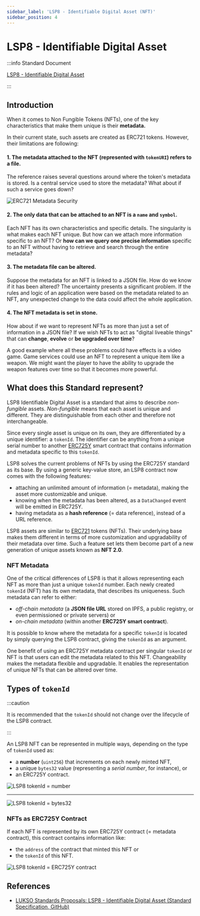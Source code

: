 ```yaml
---
sidebar_label: 'LSP8 - Identifiable Digital Asset (NFT)'
sidebar_position: 4
---
```


# LSP8 - Identifiable Digital Asset

:::info Standard Document

[LSP8 - Identifiable Digital Asset](https://github.com/lukso-network/LIPs/blob/main/LSPs/LSP-8-IdentifiableDigitalAsset.md)

:::

## Introduction

When it comes to Non Fungible Tokens (NFTs), one of the key characteristics that make them unique is their **metadata.**

In their current state, such assets are created as ERC721 tokens. However, their limitations are following:

#### 1. The metadata attached to the NFT (represented with `tokenURI`) refers to a file.

The reference raises several questions around where the token's metadata is stored. Is a central service used to store the metadata? What about if such a service goes down?

![ERC721 Metadata Security](/img/erc721-metadata-security.png)

#### 2. The only data that can be attached to an NFT is a `name` and `symbol`.

Each NFT has its own characteristics and specific details. The singularity is what makes each NFT unique. But how can we attach more information specific to an NFT? Or **how can we query one precise information** specific to an NFT without having to retrieve and search through the entire metadata?

#### 3. The metadata file can be altered.

Suppose the metadata for an NFT is linked to a JSON file. How do we know if it has been altered? The uncertainty presents a significant problem. If the rules and logic of an application were based on the metadata related to an NFT, any unexpected change to the data could affect the whole application.

#### 4. The NFT metadata is set in stone.

How about if we want to represent NFTs as more than just a set of information in a JSON file? If we wish NFTs to act as "digital liveable things" that can **change**, **evolve** or **be upgraded over time**?

A good example where all these problems could have effects is a video game. Game services could use an NFT to represent a unique item like a weapon. We might want the player to have the ability to upgrade the weapon features over time so that it becomes more powerful.

## What does this Standard represent?

LSP8 Identifiable Digital Asset is a standard that aims to describe _non-fungible_ assets. _Non-fungible_ means that each asset is unique and different. They are distinguishable from each other and therefore not interchangeable.

Since every single asset is unique on its own, they are differentiated by a unique identifier: a `tokenId`. The identifier can be anything from a unique serial number to another [ERC725Y](https://github.com/ERC725Alliance/ERC725/blob/main/docs/ERC-725.md#erc725y) smart contract that contains information and metadata specific to this `tokenId`.

LSP8 solves the current problems of NFTs by using the ERC725Y standard as its base. By using a generic key-value store, an LSP8 contract now comes with the following features:

- attaching an unlimited amount of information (= metadata), making the asset more customizable and unique.
- knowing when the metadata has been altered, as a `DataChanged` event will be emitted in ERC725Y.
- having metadata as a **hash reference** (= data reference), instead of a URL reference.

LSP8 assets are similar to [ERC721](https://eips.ethereum.org/EIPS/eip-721) tokens (NFTs). Their underlying base makes them different in terms of more customization and upgradability of their metadata over time. Such a feature set lets them become part of a new generation of unique assets known as **NFT 2.0**.

### NFT Metadata

One of the critical differences of LSP8 is that it allows representing each NFT as more than just a unique `tokenId` number. Each newly created `tokenId` (NFT) has its own metadata, that describes its uniqueness. Such metadata can refer to either:

- _off-chain metadata_ (a **JSON file URL** stored on IPFS, a public registry, or even permissioned or private servers) or
- _on-chain metadata_ (within another **ERC725Y smart contract**).

It is possible to know where the metadata for a specific `tokenId` is located by simply querying the LSP8 contract, giving the `tokenId` as an argument.

One benefit of using an ERC725Y metadata contract per singular `tokenId` or NFT is that users can edit the metadata related to this NFT. Changeability makes the metadata flexible and upgradable. It enables the representation of unique NFTs that can be altered over time.

## Types of `tokenId`

:::caution

It is recommended that the `tokenId` should not change over the lifecycle of the LSP8 contract.

:::

An LSP8 NFT can be represented in multiple ways, depending on the type of `tokenId` used as:

- a **number** (`uint256`) that increments on each newly minted NFT,
- a unique `bytes32` value (representing a _serial number_, for instance), or
- an ERC725Y contract.

![LSP8 tokenId = number](/img/lsp8-tokenid-number.jpeg)

---

![LSP8 tokenId = bytes32](/img/lsp8-tokenid-serial-number.jpeg)

### NFTs as ERC725Y Contract

If each NFT is represented by its own ERC725Y contract (= metadata contract), this contract contains information like:

- the `address` of the contract that minted this NFT or
- the `tokenId` of this NFT.

![LSP8 tokenId = ERC725Y contract](/img/lsp8-tokenid-erc725y.jpeg)

## References

- [LUKSO Standards Proposals: LSP8 - Identifiable Digital Asset (Standard Specification, GitHub)](https://github.com/lukso-network/LIPs/blob/main/LSPs/LSP-8-IdentifiableDigitalAsset.md)
